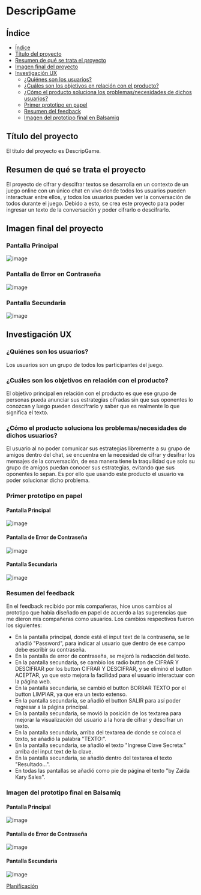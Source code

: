 # DescripGame

## Índice

- [Índice](#índice)
- [Título del proyecto](#Título-del-proyecto)
- [Resumen de qué se trata el proyecto](#Resumen-de-qué-se-trata-el-proyecto)
- [Imagen final del proyecto](#Imagen-final-del-proyecto)
- [Investigación UX](#Investigación-UX)
  - [¿Quiénes son los usuarios?](#¿Quienes-son-los-usuarios?)
  - [¿Cuáles son los objetivos en relación con el producto?](#¿Cuáles-son-los-objetivos-en-relación-con-el-producto?)
  - [¿Cómo el producto soluciona los problemas/necesidades de dichos usuarios?](#¿Cómo-el-producto-soluciona-los-problemas/necesidades-de-dichos-usuarios?)
  - [Primer prototipo en papel](#Primer-prototipo-en-papel)
  - [Resumen del feedback](#Resumen-del-feedback)
  - [Imagen del prototipo final en Balsamiq](#Imagen-del-prototipo-final-en-Balsamiq)

## Título del proyecto

El título del proyecto es DescripGame.

## Resumen de qué se trata el proyecto

El proyecto de cifrar y descifrar textos se desarrolla en un contexto de un juego online con un único chat en vivo donde todos los usuarios pueden interactuar entre ellos, y todos los usuarios pueden ver la conversación de todos durante el juego. Debido a esto, se crea este proyecto para poder ingresar un texto de la conversación y poder cifrarlo o descifrarlo.

## Imagen final del proyecto

### Pantalla Principal

![image](https://user-images.githubusercontent.com/42952494/59464150-47a0d900-8ded-11e9-998b-15fb6dfdc452.png)

### Pantalla de Error en Contraseña

![image](https://user-images.githubusercontent.com/42952494/59464229-7f0f8580-8ded-11e9-81e1-e6eb8d9806ef.png)

### Pantalla Secundaria

![image](https://user-images.githubusercontent.com/42952494/59465141-d57dc380-8def-11e9-80f2-ae1022b20b3e.png)

## Investigación UX

### ¿Quiénes son los usuarios?

Los usuarios son un grupo de todos los participantes del juego.

### ¿Cuáles son los objetivos en relación con el producto?

El objetivo principal en relación con el producto es que ese grupo de personas pueda anunciar sus estrategias cifradas sin que sus oponentes lo conozcan y luego pueden descifrarlo y saber que es realmente lo que significa el texto.

### ¿Cómo el producto soluciona los problemas/necesidades de dichos usuarios?

El usuario al no poder comunicar sus estrategias libremente a su grupo de amigos dentro del chat, se encuentra en la necesidad de cifrar y desifrar los mensajes de la conversación, de esa manera tiene la traquilidad que solo su grupo de amigos puedan conocer sus estrategias, evitando que sus oponentes lo sepan. Es por ello que usando este producto el usuario va poder solucionar dicho problema.

### Primer prototipo en papel

#### Pantalla Principal

![image](https://user-images.githubusercontent.com/42952494/58848674-14bc4f80-864d-11e9-8acf-22ccd4322105.png)


#### Pantalla de Error de Contraseña

![image](https://user-images.githubusercontent.com/42952494/58848789-66fd7080-864d-11e9-80fe-a4367f6f654f.png)

#### Pantalla Secundaria

![image](https://user-images.githubusercontent.com/42952494/58849059-81841980-864e-11e9-889d-140ec3ff14ee.png)

### Resumen del feedback

En el feedback recibido por mis compañeras, hice unos cambios al prototipo que habia diseñado en papel de acuerdo a las sugerencias que me dieron mis compañeras como usuarios. Los cambios respectivos fueron los siguientes:

  - En la pantalla principal, donde está el input text de la contraseña, se le añadió "Password", para indicar al usuario que dentro de ese campo debe escribir su contraseña.
  - En la pantalla de error de contraseña, se mejoró la redacción del texto.
  - En la pantalla secundaria, se cambio los radio button de CIFRAR Y DESCIFRAR por los button CIFRAR Y DESCIFRAR, y se eliminó el button ACEPTAR, ya que esto mejora la facilidad para el usuario interactuar con la página web. 
  - En la pantalla secundaria, se cambió el button BORRAR TEXTO por el button LIMPIAR, ya que era un texto extenso.
  - En la pantalla secundaria, se añadió el button SALIR para así poder regresar a la página principal.
  - En la pantalla secundaria, se movió la posición de los textarea para mejorar la visualización del usuario a la hora de cifrar y descifrar un texto.
 - En la pantalla secundaria, arriba del textarea de donde se coloca el texto, se añadió la palabra "TEXTO:".
 - En la pantalla secundaria, se añadió el texto "Ingrese Clave Secreta:" arriba del input text de la clave.
 - En la pantalla secundaria, se añadió dentro del textarea el texto "Resultado...".
 - En todas las pantallas se añadió como pie de página el texto "by Zaida Kary Sales".
 

### Imagen del prototipo final en Balsamiq

#### Pantalla Principal

![image](https://user-images.githubusercontent.com/42952494/58848584-c909a600-864c-11e9-861f-592276e9da76.png)

#### Pantalla de Error de Contraseña

![image](https://user-images.githubusercontent.com/42952494/58848614-e8083800-864c-11e9-8c86-9058873d021d.png)

#### Pantalla Secundaria

![image](https://user-images.githubusercontent.com/42952494/59002419-f59df900-87d7-11e9-8c99-4dd0304114d9.png)


[Planificación](https://docs.google.com/document/d/129CFxOnSS5su-ODmH_cJuvEJvChaBAxg9iBhR81HNxI/)